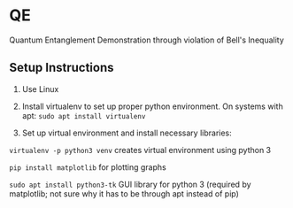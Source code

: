 # QE
Quantum Entanglement Demonstration through violation of Bell's Inequality

## Setup Instructions

1. Use Linux

2. Install virtualenv to set up proper python environment. On systems with apt: ```sudo apt install virtualenv```

3. Set up virtual environment and install necessary libraries:

```virtualenv -p python3 venv``` creates virtual environment using python 3

```pip install matplotlib``` for plotting graphs

```sudo apt install python3-tk``` GUI library for python 3 (required by matplotlib; not sure why it has to be through apt instead of pip)
